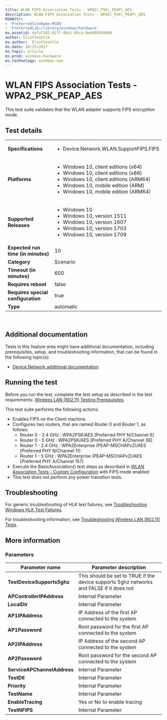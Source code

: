 ```yaml
---
title: WLAN FIPS Association Tests - WPA2\_PSK\_PEAP\_AES
description: WLAN FIPS Association Tests - WPA2\_PSK\_PEAP\_AES
MSHAttr:
- 'PreferredSiteName:MSDN'
- 'PreferredLib:/library/windows/hardware'
ms.assetid: dafa7262-017f-40e1-89ca-9e4d05698808
author: EliotSeattle
ms.author:  EliotSeattle
ms.date: 10/15/2017
ms.topic: article
ms.prod: windows-hardware
ms.technology: windows-oem
---
```


# <span id="p_hlk_test.78ba9a69-e857-4e1e-bede-c18b26da74d5"></span>WLAN FIPS Association Tests - WPA2\_PSK\_PEAP\_AES


This test suite validates that the WLAN adapter supports FIPS encryption mode.

## Test details
|||
|---|---|
| **Specifications**  | <ul><li>Device.Network.WLAN.SupportFIPS.FIPS</li></ul> |  
| **Platforms**   | <ul><li>Windows 10, client editions (x64)</li><li>Windows 10, client editions (x86)</li><li>Windows 10, client editions (ARM64)</li><li>Windows 10, mobile edition (ARM)</li><li>Windows 10, mobile edition (ARM64)</li></ul> |
| **Supported Releases** | <ul><li>Windows 10</li><li>Windows 10, version 1511</li><li>Windows 10, version 1607</li><li>Windows 10, version 1703</li><li>Windows 10, version 1709</li></ul> |
|**Expected run time (in minutes)**| 10 |
|**Category**| Scenario |
|**Timeout (in minutes)**| 600 |
|**Requires reboot**| false |
|**Requires special configuration**| true |
|**Type**| automatic |

 

## <span id="Additional_documentation"></span><span id="additional_documentation"></span><span id="ADDITIONAL_DOCUMENTATION"></span>Additional documentation


Tests in this feature area might have additional documentation, including prerequisites, setup, and troubleshooting information, that can be found in the following topic(s):

-   [Device.Network additional documentation](device-network-additional-documentation.md)

## <span id="Running_the_test"></span><span id="running_the_test"></span><span id="RUNNING_THE_TEST"></span>Running the test


Before you run the test, complete the test setup as described in the test requirements: [Wireless LAN (802.11) Testing Prerequisites](wireless-lan--80211--testing-prerequisites.md).

This test suite performs the following actions:

-   Enables FIPS on the Client machine.
-   Configures two routers, that are named Router 0 and Router 1, as follows:
    -   Router 0 - 2.4 GHz : WPA2PSK/AES \[Preferred PHY N/Channel 6\]
    -   Router 0 - 5 GHz : WPA2PSK/AES \[Preferred PHY A/Channel 36\]
    -   Router 1 - 2.4 GHz : WPA2Enterprise (PEAP-MSCHAPv2)/AES \[Preferred PHY N/Channel 11\]
    -   Router 1 - 5 GHz : WPA2Enterprise (PEAP-MSCHAPv2)/AES \[Preferred PHY A/Channel 157\]
-   Execute the BasicAssociation() test steps as described in [WLAN Association Tests - Custom Configuration](41e3400d-08da-424b-becd-fe3e8952bbca.md) with FIPS mode enabled
-   This test does not perform any power transition tests.

## <span id="Troubleshooting"></span><span id="troubleshooting"></span><span id="TROUBLESHOOTING"></span>Troubleshooting


For generic troubleshooting of HLK test failures, see [Troubleshooting Windows HLK Test Failures](..\user\troubleshooting-windows-hlk-test-failures.md).

For troubleshooting information, see [Troubleshooting Wireless LAN (802.11) Tests](troubleshooting-wireless-lan--80211--tests.md).

## <span id="More_information"></span><span id="more_information"></span><span id="MORE_INFORMATION"></span>More information


### <span id="Parameters"></span><span id="parameters"></span><span id="PARAMETERS"></span>Parameters

| Parameter name              | Parameter description                                                                    |
|-----------------------------|------------------------------------------------------------------------------------------|
| **TestDeviceSupports5ghz**  | This should be set to TRUE if the device supports 5ghz networks and FALSE if it does not |
| **APControllerIPAddress**   | Internal Parameter                                                                       |
| **LocalDir**                | Internal Parameter                                                                       |
| **AP1IPAddress**            | IP Address of the first AP connected to the system                                       |
| **AP1Password**             | Root password for the first AP connected to the system                                   |
| **AP2IPAddress**            | IP Address of the second AP connected to the system                                      |
| **AP2Password**             | Root password for the second AP connected to the system                                  |
| **ServiceAPChannelAddress** | Internal Parameter                                                                       |
| **TestDll**                 | Internal Parameter                                                                       |
| **Priority**                | Internal Parameter                                                                       |
| **TestName**                | Internal Parameter                                                                       |
| **EnableTracing**           | Yes or No to enable tracing                                                              |
| **TestNFIPS**               | Internal Parameter                                                                       |

 

 

 






